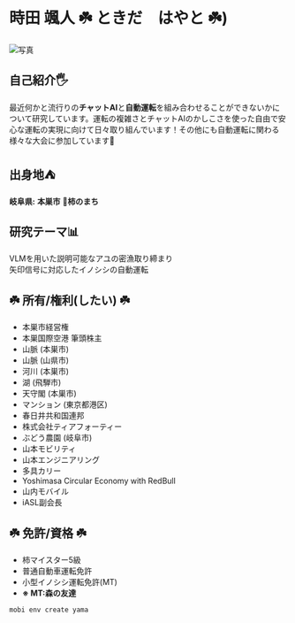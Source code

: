 # 時田 颯人 ☘️ ときだ　はやと ☘️) 

![写真](/img/profile/toki2.png)

## 自己紹介🖐

最近何かと流行りの**チャットAI**と**自動運転**を組み合わせることができないかについて研究しています。運転の複雑さとチャットAIのかしこさを使った自由で安心な運転の実現に向けて日々取り組んでいます！その他にも自動運転に関わる様々な大会に参加しています&#x1F990;

## 出身地⛺

**岐阜県:** **本巣市** 🍊**柿のまち**

## 研究テーマ📊
VLMを用いた説明可能なアユの密漁取り締まり  
矢印信号に対応したイノシシの自動運転

## ☘️ 所有/権利(したい) ☘️
- 本巣市経営権
- 本巣国際空港 筆頭株主
- 山脈 (本巣市)
- 山脈 (山県市)
- 河川 (本巣市)
- 湖 (飛騨市)
- 天守閣 (本巣市)
- マンション (東京都港区)
- 春日井共和国連邦
- 株式会社ティアフォーティー
- ぶどう農園 (岐阜市)
- 山本モビリティ
- 山本エンジニアリング
- 多具カリー
- Yoshimasa Circular Economy with RedBull
- 山内モバイル
- iASL副会長



## ☘️ 免許/資格 ☘️
- 柿マイスター5級
- 普通自動車運転免許
- 小型イノシシ運転免許(MT)
- **※ MT:森の友達**

```
mobi env create yama
```

